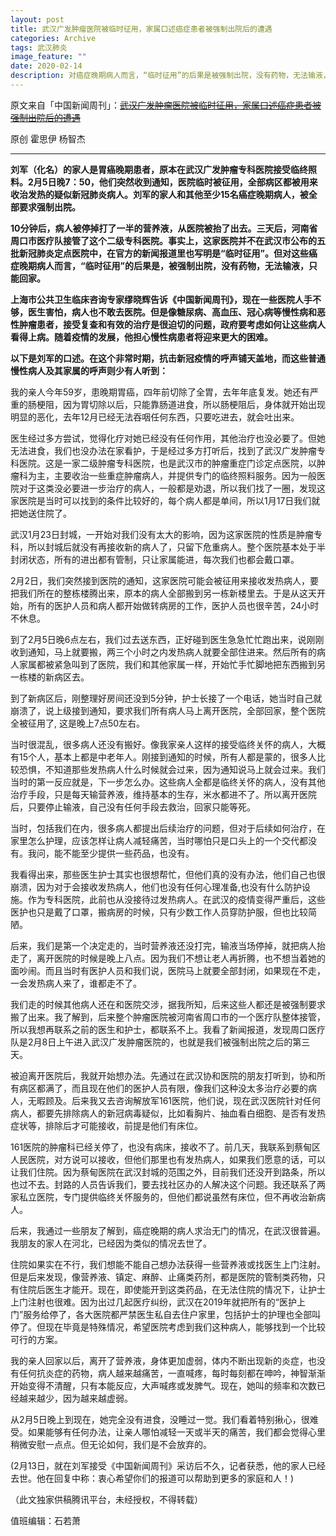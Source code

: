 ```yaml
---
layout: post
title: 武汉广发肿瘤医院被临时征用，家属口述癌症患者被强制出院后的遭遇
categories: Archive
tags: 武汉肺炎
image_feature: ""
date: 2020-02-14
description: 对癌症晚期病人而言，“临时征用”的后果是被强制出院，没有药物，无法输液，只能回家
---
```


原文来自「中国新闻周刊」：~~[武汉广发肿瘤医院被临时征用，家属口述癌症患者被强制出院后的遭遇](http://206.189.252.32:8088)~~

原创 霍思伊 杨智杰

---

**刘军（化名）的家人是胃癌晚期患者，原本在武汉广发肿瘤专科医院接受临终照料。2月5日晚7：50，他们突然收到通知，医院临时被征用，全部病区都被用来收治发热的疑似新冠肺炎病人。刘军的家人和其他至少15名癌症晚期病人，被全部要求强制出院。**

**10分钟后，病人被停掉打了一半的营养液，从医院被抬了出去。三天后，河南省周口市医疗队接管了这个二级专科医院。事实上，这家医院并不在武汉市公布的五批新冠肺炎定点医院中，在官方的新闻报道里也写明是“临时征用”。但对这些癌症晚期病人而言，“临时征用”的后果是，被强制出院，没有药物，无法输液，只能回家。**

**上海市公共卫生临床咨询专家缪晓辉告诉《中国新闻周刊》，现在一些医院人手不够，医生害怕，病人也不敢去医院。但是像糖尿病、高血压、冠心病等慢性病和恶性肿瘤患者，接受复查和有效的治疗是很迫切的问题，政府要考虑如何让这些病人看得上病。随着疫情的发展，他担心慢性病患者将迎来更大的困难。**

**以下是刘军的口述。在这个非常时期，抗击新冠疫情的呼声铺天盖地，而这些普通慢性病人及其家属的呼声则少有人听到：**


我的亲人今年59岁，患晚期胃癌，四年前切除了全胃，去年年底复发。她还有严重的肠梗阻，因为胃切除以后，只能靠肠道进食，所以肠梗阻后，身体就开始出现明显的恶化，去年12月已经无法吞咽任何东西，只要吃进去，就会吐出来。


医生经过多方尝试，觉得化疗对她已经没有任何作用，其他治疗也没必要了。但她无法进食，我们也没办法在家看护，于是经过多方打听后，找到了武汉广发肿瘤专科医院。这是一家二级肿瘤专科医院，也是武汉市的肿瘤重症门诊定点医院，以肿瘤科为主，主要收治一些重症肿瘤病人，并提供专门的临终照料服务。因为一般医院对于这类没必要进一步治疗的病人，一般都是劝退，所以我们找了一圈，发现这家医院是当时可以找到的条件比较好的，每个病人都是单间，所以1月17日我们就把她送住院了。


武汉1月23日封城，一开始对我们没有太大的影响，因为这家医院的性质是肿瘤专科，所以封城后就没有再接收新的病人了，只留下危重病人。整个医院基本处于半封闭状态，所有的进出都有管制，只让家属能进，每次我们也都会戴口罩。


2月2日，我们突然接到医院的通知，这家医院可能会被征用来接收发热病人，要把我们所在的整栋楼腾出来，原本的病人全部搬到另一栋新楼里去。于是从这天开始，所有的医护人员和病人都开始做转病房的工作，医护人员也很辛苦，24小时不休息。


到了2月5日晚6点左右，我们过去送东西，正好碰到医生急急忙忙跑出来，说刚刚收到通知，马上就要搬，两三个小时之内发热病人就要全部住进来。然后所有的病人家属都被紧急叫到了医院，我们和其他家属一样，开始忙手忙脚地把东西搬到另一栋楼的新病区去。


到了新病区后，刚整理好房间还没到5分钟，护士长接了一个电话，她当时自己就崩溃了，说上级接到通知，要求我们所有病人马上离开医院，全部回家，整个医院全被征用了, 这是晚上7点50左右。


当时很混乱，很多病人还没有搬好。像我家亲人这样的接受临终关怀的病人，大概有15个人，基本上都是中老年人。刚接到通知的时候，所有人都是蒙的，很多人比较恐惧，不知道那些发热病人什么时候就会过来，因为通知说马上就会过来。我们当时的第一反应就是，下一步怎么办。这些病人全都是临终关怀的病人，没有其他治疗手段，只是每天输营养液，维持基本的生存，米水都进不了。所以离开医院后，只要停止输液，自己没有任何手段去救治，回家只能等死。


当时，包括我们在内，很多病人都提出后续治疗的问题，但对于后续如何治疗，在家里怎么护理，应该怎样让病人减轻痛苦，当时哪怕只是口头上的一个交代都没有。我问，能不能至少提供一些药品，也没有。


我看得出来，那些医生护士其实也很想帮忙，但他们真的没有办法，他们自己也很崩溃，因为对于会接收发热病人，他们也没有任何心理准备,也没有什么防护设施。作为专科医院，此前也从没接待过发热病人。在武汉的疫情变得严重后，这些医护也只是戴了口罩，搬病房的时候，只有少数工作人员穿防护服，但也比较简陋。


后来，我们是第一个决定走的，当时营养液还没打完，输液当场停掉，就把病人抬走了，离开医院的时候是晚上八点。因为我们不想让老人再折腾，也不想当着她的面吵闹。而且当时有医护人员和我们说，医院马上就要全部封闭，如果现在不走，一会发热病人来了，谁都走不了。


我们走的时候其他病人还在和医院交涉，据我所知，后来这些人都还是被强制要求搬了出来。我了解到，后来整个肿瘤医院被河南省周口市的一个医疗队整体接管，所以我想再联系之前的医生和护士，都联系不上。我看了新闻报道，发现周口医疗队是2月8日上午进入武汉广发肿瘤医院的，也就是我们被强制出院之后的第三天。


被迫离开医院后，我就开始想办法。先通过在武汉协和医院的朋友打听到，协和所有病区都满了，而且现在他们的医护人员有限，像我们这种没太多治疗必要的病人，无暇顾及。后来我又去咨询解放军161医院，他们说，现在武汉医院针对任何病人，都要先排除病人的新冠病毒疑似，比如看胸片、抽血看白细胞、是否有发热症状等，排除后才可能接收，前提是他们有床位。


161医院的肿瘤科已经关停了，也没有病床，接收不了。前几天，我联系到蔡甸区人民医院，对方说可以接收，但他们那里也有发热病人，如果我们愿意的话，可以让我们住院。因为蔡甸医院在武汉封城的范围之外，目前我们还没开到路条，所以也过不去。封路的人员告诉我们，要去找社区办的人解决这个问题。我还联系了两家私立医院，专门提供临终关怀服务的，但他们都说虽然有床位，但不再收治新病人。


后来，我通过一些朋友了解到，癌症晚期的病人求治无门的情况，在武汉很普遍。我朋友的家人在河北，已经因为类似的情况去世了。


住院如果实在不行，我们想能不能自己想办法获得一些营养液或找医生上门注射。但是后来发现，像营养液、镇定、麻醉、止痛类药剂，都是医院的管制类药物，只有住院后医生才能开。现在，即使能开到这类药品，在无法住院的情况下，让护士上门注射也很难。因为出过几起医疗纠纷，武汉在2019年就把所有的“医护上门”服务给停了，各大医院都严禁医生私自去住户家里，包括护士的护理也全部叫停了。但现在毕竟是特殊情况，希望医院考虑到我们这种病人，能够找到一个比较可行的方案。


我的亲人回家以后，离开了营养液，身体更加虚弱，体内不断出现新的炎症，也没有任何抗炎症的药物，病人越来越痛苦，一直喊疼，每时每刻都在呻吟，神智渐渐开始变得不清醒，只有本能反应，大声喊疼或发脾气。现在，她叫的频率和次数已经越来越少，因为越来越虚弱。


从2月5日晚上到现在，她完全没有进食，没睡过一觉。我们看着特别揪心，很难受。如果能够有任何办法，让亲人哪怕减轻一天或半天的痛苦，我们都会觉得心里稍微安慰一点点。但无论如何，我们是不会放弃的。


(2月13日，就在刘军接受《中国新闻周刊》采访后不久，记者获悉，他的家人已经去世。他在回复中称：衷心希望你们的报道可以帮助到更多的家庭和人！)


（此文独家供稿腾讯平台，未经授权，不得转载）


值班编辑：石若萧
